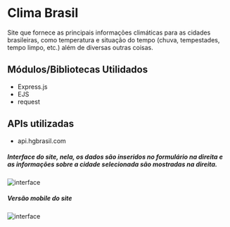 # Clima Brasil

Site que fornece as principais informações climáticas para as cidades brasileiras, como temperatura e situação do tempo (chuva, tempestades, tempo limpo, etc.) além de diversas outras coisas.


## Módulos/Bibliotecas Utilidados


 - Express.js
 - EJS
 - request
 
 
## APIs utilizadas

  - api.hgbrasil.com
  
 
 ##### Interface do site, nela, os dados são inseridos no formulário na direita e as informações sobre a cidade selecionada são mostradas na direita.
   
   ![interface](https://i.ibb.co/qBkYVYZ/2020-08-19-2.png)
 
 
 
 ##### Versão mobile do site
 
   ![interface](https://i.ibb.co/khHm39S/2020-08-19-4.png)
 
 
